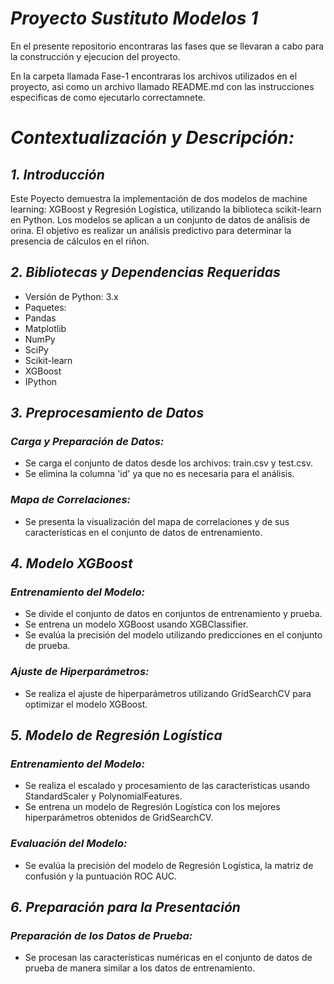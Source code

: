 # *Proyecto Sustituto Modelos 1*

En el presente repositorio encontraras las fases que se llevaran a cabo para la construcción y ejecucion del proyecto.

En la carpeta llamada Fase-1 encontraras los archivos utilizados en el proyecto, asi como un archivo llamado README.md con las instrucciones especificas de como ejecutarlo correctamnete.

# *Contextualización y Descripción:*

## *1. Introducción*
Este Poyecto demuestra la implementación de dos modelos de machine learning: XGBoost y Regresión Logística, utilizando la biblioteca scikit-learn en Python. Los modelos se aplican a un conjunto de datos de análisis de orina. El objetivo es realizar un análisis predictivo para determinar la presencia de cálculos en el riñon.

## *2. Bibliotecas y Dependencias Requeridas*
- Versión de Python: 3.x
- Paquetes:
- Pandas 
- Matplotlib 
- NumPy 
- SciPy
- Scikit-learn
- XGBoost
- IPython

## *3. Preprocesamiento de Datos*

### *Carga y Preparación de Datos:*

- Se carga el conjunto de datos desde los archivos: train.csv y test.csv.
- Se elimina la columna 'id' ya que no es necesaria para el análisis.

### *Mapa de Correlaciones:*

- Se presenta la visualización  del mapa de correlaciones y de sus características en el conjunto de datos de entrenamiento.

## *4. Modelo XGBoost*

### *Entrenamiento del Modelo:*

- Se divide el conjunto de datos en conjuntos de entrenamiento y prueba.
- Se entrena un modelo XGBoost usando XGBClassifier.
- Se evalúa la precisión del modelo utilizando predicciones en el conjunto de prueba.

### *Ajuste de Hiperparámetros:*

- Se realiza el ajuste de hiperparámetros utilizando GridSearchCV para optimizar el modelo XGBoost.

## *5. Modelo de Regresión Logística*

### *Entrenamiento del Modelo:*

- Se realiza el escalado y procesamiento de las características usando StandardScaler y PolynomialFeatures.
- Se entrena un modelo de Regresión Logística con los mejores hiperparámetros obtenidos de GridSearchCV.

### *Evaluación del Modelo:*

- Se evalúa la precisión del modelo de Regresión Logística, la matriz de confusión y la puntuación ROC AUC.

## *6. Preparación para la Presentación*

### *Preparación de los Datos de Prueba:*

- Se procesan las características numéricas en el conjunto de datos de prueba de manera similar a los datos de entrenamiento.
